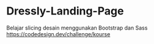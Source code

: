 # Dressly-Landing-Page

Belajar slicing desain menggunakan Bootstrap dan Sass
<br>
https://codedesign.dev/challenge/kourse
